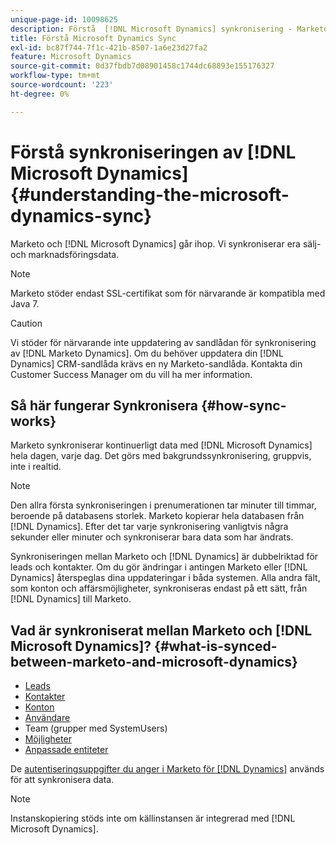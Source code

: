 ```yaml
---
unique-page-id: 10098625
description: Förstå  [!DNL Microsoft Dynamics] synkronisering - Marketo Docs - produktdokumentation
title: Förstå Microsoft Dynamics Sync
exl-id: bc87f744-7f1c-421b-8507-1a6e23d27fa2
feature: Microsoft Dynamics
source-git-commit: 0d37fbdb7d08901458c1744dc68893e155176327
workflow-type: tm+mt
source-wordcount: '223'
ht-degree: 0%

---
```


# Förstå synkroniseringen av [!DNL Microsoft Dynamics] {#understanding-the-microsoft-dynamics-sync}

Marketo och [!DNL Microsoft Dynamics] går ihop. Vi synkroniserar era sälj- och marknadsföringsdata.

>[!NOTE]
>
>Marketo stöder endast SSL-certifikat som för närvarande är kompatibla med Java 7.

>[!CAUTION]
>
>Vi stöder för närvarande inte uppdatering av sandlådan för synkronisering av [!DNL Marketo Dynamics]. Om du behöver uppdatera din [!DNL Dynamics] CRM-sandlåda krävs en ny Marketo-sandlåda. Kontakta din Customer Success Manager om du vill ha mer information.

## Så här fungerar Synkronisera {#how-sync-works}

Marketo synkroniserar kontinuerligt data med [!DNL Microsoft Dynamics] hela dagen, varje dag. Det görs med bakgrundssynkronisering, gruppvis, inte i realtid.

>[!NOTE]
>
>Den allra första synkroniseringen i prenumerationen tar minuter till timmar, beroende på databasens storlek. Marketo kopierar hela databasen från [!DNL Dynamics]. Efter det tar varje synkronisering vanligtvis några sekunder eller minuter och synkroniserar bara data som har ändrats.

Synkroniseringen mellan Marketo och [!DNL Dynamics] är dubbelriktad för leads och kontakter. Om du gör ändringar i antingen Marketo eller [!DNL Dynamics] återspeglas dina uppdateringar i båda systemen. Alla andra fält, som konton och affärsmöjligheter, synkroniseras endast på ett sätt, från [!DNL Dynamics] till Marketo.

## Vad är synkroniserat mellan Marketo och [!DNL Microsoft Dynamics]? {#what-is-synced-between-marketo-and-microsoft-dynamics}

* [Leads](/help/marketo/product-docs/crm-sync/microsoft-dynamics-sync/microsoft-dynamics-sync-details/microsoft-dynamics-sync-lead-sync.md)
* [Kontakter](/help/marketo/product-docs/crm-sync/microsoft-dynamics-sync/microsoft-dynamics-sync-details/microsoft-dynamics-sync-contact-sync.md)
* [Konton](/help/marketo/product-docs/crm-sync/microsoft-dynamics-sync/microsoft-dynamics-sync-details/microsoft-dynamics-sync-account-sync.md)
* [Användare](/help/marketo/product-docs/crm-sync/microsoft-dynamics-sync/microsoft-dynamics-sync-details/microsoft-dynamics-sync-user-sync.md)
* Team (grupper med SystemUsers)
* [Möjligheter](/help/marketo/product-docs/crm-sync/microsoft-dynamics-sync/microsoft-dynamics-sync-details/microsoft-dynamics-sync-opportunity-sync.md)
* [Anpassade entiteter](/help/marketo/product-docs/crm-sync/microsoft-dynamics-sync/microsoft-dynamics-sync-details/enable-sync-for-a-custom-entity.md)

De [autentiseringsuppgifter du anger i Marketo för [!DNL Dynamics]](/help/marketo/product-docs/crm-sync/microsoft-dynamics-sync/sync-setup/microsoft-dynamics-365-with-ropc-connection/step-2-of-4-set-up.md) används för att synkronisera data.

>[!NOTE]
>
>Instanskopiering stöds inte om källinstansen är integrerad med [!DNL Microsoft Dynamics].
